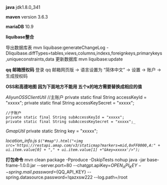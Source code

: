 **java**
jdk1.8.0_341

**maven**
version 3.6.3

**mariaDB**
10.9

**liquibase整合**

导出数据库表
mvn liquibase:generateChangeLog -Dliquibase.diffTypes=tables,views,columns,indexs,foreignkeys,primarykeys,uniqueconstraints,data
更新数据库
mvn liquibase:update

**qq 邮箱授权码**
登录 qq 邮箱网页版 -> 语言设置为 “简体中文” -> 设置 -> 账户 -> 生成授权码

**OSS和高德地图 因为下面地方不能用 五个x的地方需要替换成相应的值**

_AliyunOSSClientUtil_
    //主账户
    private static final String accessKeyId = "xxxxx";
    private static final String accessKeySecret = "xxxxx";

    //子账户
    private static final String subAccessKeyId = "xxxxx";
    private static final String subAccessKeySecret = "xxxxx";_
    
_GmapUtil_
    private static String key = "xxxxx";
    
_location_info.js_
    _`$("#map").html("<img src='https://restapi.amap.com/v3/staticmap?markers=mid,0xFF0000,A:" + ui.item.value[0] + "," + ui.item.value[1] +"&key=xxxxx'/>");`_

**打包命令**
mvn clean package -Pproduce -DskipTests
nohup java -jar base-frame-1.0.0.jar --server.port=80 --chatgpt.apiKey=${OPEN_API_KEY} --spring.mail.password=${QQ_API_KEY} --spring.datasource.password=!qazxsw222 --log.path=/root
